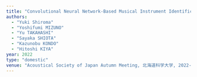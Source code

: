 ```yaml
---
title: "Convolutional Neural Network-Based Musical Instrument Identification Using Time-Frequency Representations"
authors:
  - "Yuki Shiroma"
  - "Yoshifumi MIZUNO"
  - "Yu TAKAHASHI"
  - "Sayaka SHIOTA"
  - "Kazunobu KONDO"
  - "Hitoshi KIYA"
year: 2022
type: "domestic"
venue: "Acoustical Society of Japan Autumn Meeting, 北海道科学大学, 2022-09-16."
---
```

